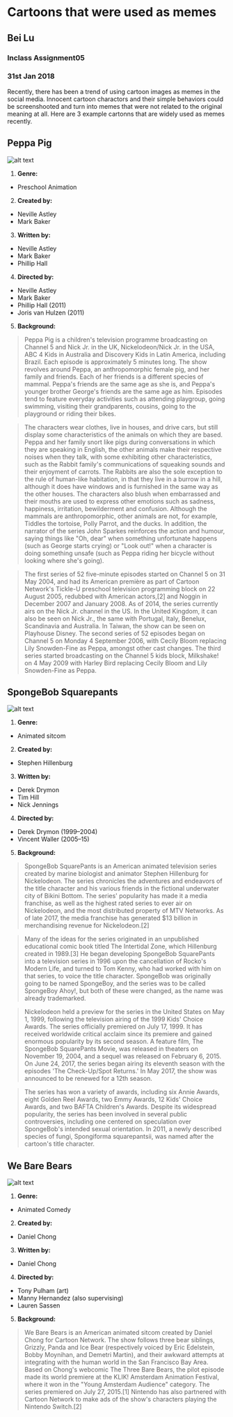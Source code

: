 # Cartoons that were used as memes
## Bei Lu
### Inclass Assignment05
### 31st Jan 2018

Recently, there has been a trend of using cartoon images as memes in the social media. Innocent cartoon charactors and their simple behaviors could be screenshooted and turn into memes that were not related to the original meaning at all. Here are 3 example cartonns that are widely used as memes recently.


## Peppa Pig

![alt text](https://github.com/hzyjlb/inclass04-TOKYO/blob/master/media/pp.png)
1. __Genre:__	
* Preschool Animation
2. __Created by:__	
* Neville Astley
* Mark Baker

3. __Written by:__	
* Neville Astley
* Mark Baker
* Phillip Hall

4. __Directed by:__	
* Neville Astley
* Mark Baker
* Phillip Hall (2011)
* Joris van Hulzen (2011)

5. __Background:__
> Peppa Pig is a children's television programme broadcasting on Channel 5 and Nick Jr. in the UK, Nickelodeon/Nick Jr. in the USA, ABC 4 Kids in Australia and Discovery Kids in Latin America, including Brazil. Each episode is approximately 5 minutes long. The show revolves around Peppa, an anthropomorphic female pig, and her family and friends. Each of her friends is a different species of mammal. Peppa's friends are the same age as she is, and Peppa's younger brother George's friends are the same age as him. Episodes tend to feature everyday activities such as attending playgroup, going swimming, visiting their grandparents, cousins, going to the playground or riding their bikes.

>The characters wear clothes, live in houses, and drive cars, but still display some characteristics of the animals on which they are based. Peppa and her family snort like pigs during conversations in which they are speaking in English, the other animals make their respective noises when they talk, with some exhibiting other characteristics, such as the Rabbit family's communications of squeaking sounds and their enjoyment of carrots. The Rabbits are also the sole exception to the rule of human-like habitation, in that they live in a burrow in a hill, although it does have windows and is furnished in the same way as the other houses. The characters also blush when embarrassed and their mouths are used to express other emotions such as sadness, happiness, irritation, bewilderment and confusion. Although the mammals are anthropomorphic, other animals are not, for example, Tiddles the tortoise, Polly Parrot, and the ducks. In addition, the narrator of the series John Sparkes reinforces the action and humour, saying things like "Oh, dear" when something unfortunate happens (such as George starts crying) or "Look out!" when a character is doing something unsafe (such as Peppa riding her bicycle without looking where she's going).

>The first series of 52 five-minute episodes started on Channel 5 on 31 May 2004, and had its American première as part of Cartoon Network's Tickle-U preschool television programming block on 22 August 2005, redubbed with American actors,[2] and Noggin in December 2007 and January 2008. As of 2014, the series currently airs on the Nick Jr. channel in the US. In the United Kingdom, it can also be seen on Nick Jr., the same with Portugal, Italy, Benelux, Scandinavia and Australia. In Taiwan, the show can be seen on Playhouse Disney. The second series of 52 episodes began on Channel 5 on Monday 4 September 2006, with Cecily Bloom replacing Lily Snowden-Fine as Peppa, amongst other cast changes. The third series started broadcasting on the Channel 5 kids block, Milkshake! on 4 May 2009 with Harley Bird replacing Cecily Bloom and Lily Snowden-Fine as Peppa.

## SpongeBob Squarepants

![alt text](https://github.com/hzyjlb/inclass04-TOKYO/blob/master/media/sb.png)
1. __Genre:__	
* Animated sitcom

2. __Created by:__	
* Stephen Hillenburg

3. __Written by:__	
* Derek Drymon
* Tim Hill
* Nick Jennings

4. __Directed by:__	
* Derek Drymon (1999–2004)
* Vincent Waller (2005–15)

5. __Background:__
> SpongeBob SquarePants is an American animated television series created by marine biologist and animator Stephen Hillenburg for Nickelodeon. The series chronicles the adventures and endeavors of the title character and his various friends in the fictional underwater city of Bikini Bottom. The series' popularity has made it a media franchise, as well as the highest rated series to ever air on Nickelodeon, and the most distributed property of MTV Networks. As of late 2017, the media franchise has generated $13 billion in merchandising revenue for Nickelodeon.[2]

>Many of the ideas for the series originated in an unpublished educational comic book titled The Intertidal Zone, which Hillenburg created in 1989.[3] He began developing SpongeBob SquarePants into a television series in 1996 upon the cancellation of Rocko's Modern Life, and turned to Tom Kenny, who had worked with him on that series, to voice the title character. SpongeBob was originally going to be named SpongeBoy, and the series was to be called SpongeBoy Ahoy!, but both of these were changed, as the name was already trademarked.

>Nickelodeon held a preview for the series in the United States on May 1, 1999, following the television airing of the 1999 Kids' Choice Awards. The series officially premiered on July 17, 1999. It has received worldwide critical acclaim since its premiere and gained enormous popularity by its second season. A feature film, The SpongeBob SquarePants Movie, was released in theaters on November 19, 2004, and a sequel was released on February 6, 2015. On June 24, 2017, the series began airing its eleventh season with the episodes 'The Check-Up/Spot Returns.' In May 2017, the show was announced to be renewed for a 12th season.

>The series has won a variety of awards, including six Annie Awards, eight Golden Reel Awards, two Emmy Awards, 12 Kids' Choice Awards, and two BAFTA Children's Awards. Despite its widespread popularity, the series has been involved in several public controversies, including one centered on speculation over SpongeBob's intended sexual orientation. In 2011, a newly described species of fungi, Spongiforma squarepantsii, was named after the cartoon's title character.


## We Bare Bears

![alt text](https://github.com/hzyjlb/inclass04-TOKYO/blob/master/media/wbb.jpg)
1. __Genre:__	
* Animated Comedy

2. __Created by:__	
* Daniel Chong

3. __Written by:__	
* Daniel Chong

4. __Directed by:__	
* Tony Pulham (art)
* Manny Hernandez (also supervising)
* Lauren Sassen

5. __Background:__
> We Bare Bears is an American animated sitcom created by Daniel Chong for Cartoon Network. The show follows three bear siblings, Grizzly, Panda and Ice Bear (respectively voiced by Eric Edelstein, Bobby Moynihan, and Demetri Martin), and their awkward attempts at integrating with the human world in the San Francisco Bay Area. Based on Chong's webcomic The Three Bare Bears, the pilot episode made its world premiere at the KLIK! Amsterdam Animation Festival, where it won in the "Young Amsterdam Audience" category. The series premiered on July 27, 2015.[1] Nintendo has also partnered with Cartoon Network to make ads of the show's characters playing the Nintendo Switch.[2]
